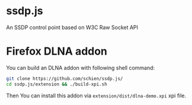 ssdp.js
=======

An SSDP control point based on W3C Raw Socket API


Firefox DLNA addon
==================
You can build an DLNA addon with following shell command:
```bash
git clone https://github.com/schien/ssdp.js/
cd ssdp.js/extension && ./build-xpi.sh
```
Then You can install this addon via `extension/dist/dlna-demo.xpi` xpi file.

